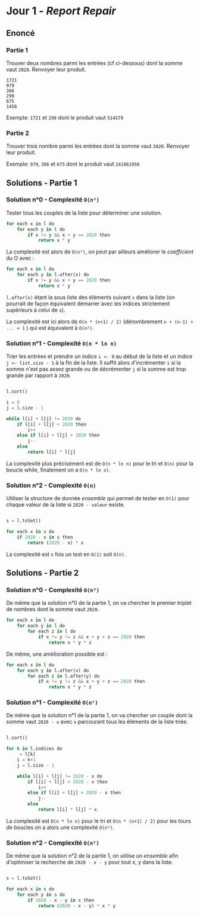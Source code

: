 # Jour 1 - *Report Repair*

## Enoncé

### Partie 1

Trouver deux nombres parmi les entrées (cf ci-dessous) dont la somme vaut `2020`. Renvoyer leur produit.

```
1721
979
366
299
675
1456
```

Exemple: `1721` et `299` dont le produit vaut `514579`

### Partie 2

Trouver trois nombre parmi les entrées dont la somme vaut `2020`. Renvoyer leur produit.

Exemple: `979`, `366` et `675` dont le produit vaut `241861950`


## Solutions - Partie 1

### Solution n°0 - Complexité `O(n²)`


Tester tous les couples de la liste pour déterminer une solution.

```python
for each x in l do
	for each y in l do
		if x != y && x + y == 2020 then
			return x * y

```

La complexité est alors de `O(n²)`, on peut par ailleurs améliorer le *coefficient* du O avec :

```python
for each x in l do
	for each y in l.after(x) do
		if x != y && x + y == 2020 then
			return x * y
```

`l.after(x)` étant la sous liste des éléments suivant `x` dans la liste (on pourrait de façon équivalent démarrer avec les indices strictement supérieurs à celui de `x`).

La complexité est ici alors de `O(n * (n+1) / 2)` (dénombrement `n + (n-1) + ... + 1` ) qui est équivalent à `O(n²)`.


### Solution n°1 - Complexité `O(n * ln n)`

Trier les entrées et prendre un indice `i <- 0` au début de la liste et un indice `j <- list.size - 1` à la fin de la liste.
Il suffit alors d'incrémenter `i` si la somme n'est pas assez grande ou de décrémenter `j` si la somme est trop grande par rapport à `2020`.

```python

l.sort()

i = 0
j = l.size - 1

while l[i] + l[j] != 2020 do
	if l[i] + l[j] < 2020 then
		i++
	else if l[i] + l[j] > 2020 then
		j--
	else
		return l[i] * l[j]

```

La complexité plus précisément est de `O(n * ln n)` pour le tri et `O(n)` pour la boucle while, finalement on a `O(n * ln n)`.


### Solution n°2 - Complexité `O(n)`

Utiliser la structure de donnée *ensemble* qui permet de tester en `O(1)` pour chaque valeur de la liste si `2020 - valeur` existe.

```python

s = l.toSet()

for each x in s do
	if 2020 - x in s then
		return (2020 - x) * x

```

La complexité est `n` fois un test en `O(1)` soit `O(n)`.


## Solutions - Partie 2

### Solution n°0 - Complexité `O(n³)`

De même que la solution n°0 de la partie 1, on va chercher le premier triplet de nombres dont la somme vaut `2020`.

```python
for each x in l do
	for each y in l do
		for each z in l do
			if x != y != z && x + y + z == 2020 then
				return x * y * z

```

De même, une amélioration possible est :

```python
for each x in l do
	for each y in l.after(x) do
		for each z in l.after(y) do
			if x != y != z && x + y + z == 2020 then
				return x * y * z
```


### Solution n°1 - Complexité `O(n²)`

De même que la solution n°1 de la partie 1, on va chercher un couple dont la somme vaut `2020 - x` avec `x` parcourant tous les éléments de la liste triée.


```python

l.sort()

for k in l.indices do
	 = l[k]
	i = k+1
	j = l.size - 1

	while l[i] + l[j] != 2020 - x do
		if l[i] + l[j] < 2020 - x then
			i++
		else if l[i] + l[j] > 2020 - x then
			j--
		else
			return l[i] * l[j] * x
```

La complexité est `O(n * ln n)` pour le tri et `O(n * (n+1) / 2)` pour les tours de boucles on a alors une complexité `O(n²)`.


### Solution n°2 - Complexité `O(n²)`

De même que la solution n°2 de la partie 1, on utilise un *ensemble* afin d'optimiser la recherche de `2020 - x - y` pour tout x, y dans la liste.


```python

s = l.toSet()

for each x in s do
	for each y in s do
		if 2020 - x - y in s then
			return (2020 - x - y) * x * y

```
